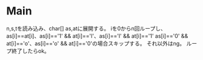 # Main
n,s,tを読み込み、char[] as,atに展開する。
iを0からn回ループし、
as[i]==at[i]、as[i]=='1' && at[i]=='l'、as[i]=='l' && at[i]=='1'
as[i]=='0' && at[i]=='o'、as[i]=='o' && at[i]=='0'の場合スキップする。
それ以外はng。
ループ終了したらok。
